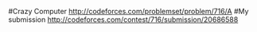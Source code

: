 #Crazy Computer
http://codeforces.com/problemset/problem/716/A
#My submission
http://codeforces.com/contest/716/submission/20686588
